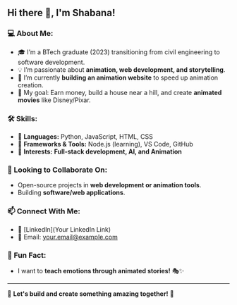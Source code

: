 ## Hi there 👋, I'm Shabana!

### 💻 About Me:
- 🎓 I’m a BTech graduate (2023) transitioning from civil engineering to software development.
- 💡 I’m passionate about **animation, web development, and storytelling**.
- 🚀 I’m currently **building an animation website** to speed up animation creation.  
- 🎯 My goal: Earn money, build a house near a hill, and create **animated movies** like Disney/Pixar.  

### 🛠 Skills:
- 🔹 **Languages:** Python, JavaScript, HTML, CSS  
- 🔹 **Frameworks & Tools:** Node.js (learning), VS Code, GitHub  
- 🔹 **Interests:** **Full-stack development, AI, and Animation**  

### 🤝 Looking to Collaborate On:
- Open-source projects in **web development or animation tools**.  
- Building **software/web applications**.  

### 📫 Connect With Me:
- 🔗 [LinkedIn](Your LinkedIn Link)  
- 💌 Email: your.email@example.com  

### 🎨 Fun Fact:
- I want to **teach emotions through animated stories!** 🎭✨  

---
🚀 **Let's build and create something amazing together!** 🚀

